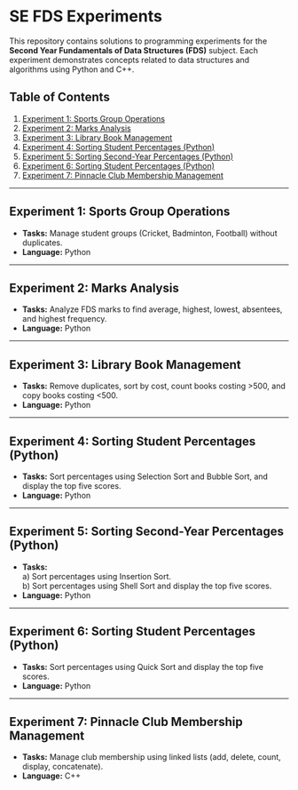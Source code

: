 # SE FDS Experiments

This repository contains solutions to programming experiments for the **Second Year Fundamentals of Data Structures (FDS)** subject. Each experiment demonstrates concepts related to data structures and algorithms using Python and C++.

## Table of Contents
1. [Experiment 1: Sports Group Operations](https://github.com/DipanshuAmbilkar03/FDS/blob/main/FDS/exp1.py)
2. [Experiment 2: Marks Analysis](https://github.com/DipanshuAmbilkar03/FDS/blob/main/FDS/exp2.py)
3. [Experiment 3: Library Book Management](https://github.com/DipanshuAmbilkar03/FDS/blob/main/FDS/exp3.py)
4. [Experiment 4: Sorting Student Percentages (Python)](https://github.com/DipanshuAmbilkar03/FDS/blob/main/FDS/exp4.py)
5. [Experiment 5: Sorting Second-Year Percentages (Python)](https://github.com/DipanshuAmbilkar03/FDS/blob/main/FDS/exp5.py)
6. [Experiment 6: Sorting Student Percentages (Python)](https://github.com/DipanshuAmbilkar03/FDS/blob/main/FDS/exp6.py)
7. [Experiment 7: Pinnacle Club Membership Management](https://github.com/DipanshuAmbilkar03/FDS/blob/main/FDS/exp7.cpp)

---

## Experiment 1: Sports Group Operations

- **Tasks:** Manage student groups (Cricket, Badminton, Football) without duplicates.
- **Language:** Python

---

## Experiment 2: Marks Analysis

- **Tasks:** Analyze FDS marks to find average, highest, lowest, absentees, and highest frequency.
- **Language:** Python

---

## Experiment 3: Library Book Management

- **Tasks:** Remove duplicates, sort by cost, count books costing >500, and copy books costing <500.
- **Language:** Python

---

## Experiment 4: Sorting Student Percentages (Python)

- **Tasks:** Sort percentages using Selection Sort and Bubble Sort, and display the top five scores.
- **Language:** Python

---

## Experiment 5: Sorting Second-Year Percentages (Python)

- **Tasks:**  
  a) Sort percentages using Insertion Sort.  
  b) Sort percentages using Shell Sort and display the top five scores.  
- **Language:** Python

---

## Experiment 6: Sorting Student Percentages (Python)

- **Tasks:** Sort percentages using Quick Sort and display the top five scores.
- **Language:** Python

---

## Experiment 7: Pinnacle Club Membership Management

- **Tasks:** Manage club membership using linked lists (add, delete, count, display, concatenate).  
- **Language:** C++
